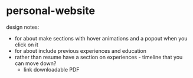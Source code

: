# personal-website

design notes: 
- for about make sections with hover animations and a popout when you click on it 
- for about include previous experiences and education 
- rather than resume have a section on experiences - timeline that you can move down? 
    - link downloadable PDF 
